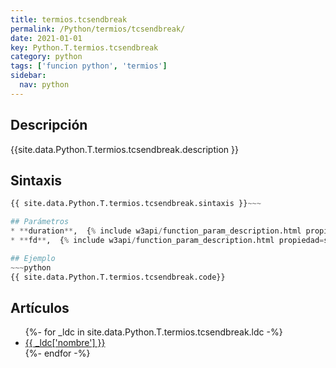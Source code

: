 ```yaml
---
title: termios.tcsendbreak
permalink: /Python/termios/tcsendbreak/
date: 2021-01-01
key: Python.T.termios.tcsendbreak
category: python
tags: ['funcion python', 'termios']
sidebar: 
  nav: python
---
```


## Descripción
{{site.data.Python.T.termios.tcsendbreak.description }}

## Sintaxis
~~~python
{{ site.data.Python.T.termios.tcsendbreak.sintaxis }}~~~

## Parámetros
* **duration**,  {% include w3api/function_param_description.html propiedad=site.data.Python.T.termios.tcsendbreak valor="duration" %}
* **fd**,  {% include w3api/function_param_description.html propiedad=site.data.Python.T.termios.tcsendbreak valor="fd" %}

## Ejemplo
~~~python
{{ site.data.Python.T.termios.tcsendbreak.code}}
~~~

## Artículos
<ul>
{%- for _ldc in site.data.Python.T.termios.tcsendbreak.ldc -%}
   <li>
       <a href="{{_ldc['url'] }}">{{ _ldc['nombre'] }}</a>
   </li>
{%- endfor -%}
</ul>
